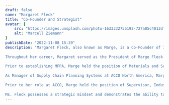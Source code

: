 ```yaml
---
draft: false
name: "Margaret Fleck"
title: "Co-Founder and Strategist"
avatar: {
    src: "https://images.unsplash.com/photo-1633332755192-727a05c4013d?&fit=crop&w=280",
    alt: "Marcell Ziemann"
}
publishDate: "2022-11-08 15:39"
description: "Margaret Fleck, also known as Marge, is a Co-Founder of Infinite Limit, LLC, where she serves as Strategist and oversees Finances and Business Administration. Her primary responsibility is to guide the company’s strategic direction while ensuring its fiscal responsibilities are met and its administrative processes are sound. Additionally, Marge plays a pivotal role in reviewing new client requirements and overseeing the timely and accurate completion of ongoing client projects.
 
Throughout her career, Margaret served as the President of Marge Fleck Professional Advisors (MFPA), providing consulting services in Electronic and Consumer Product Manufacturing and the Public Transportation industries. In addition to providing Contract Administration and back-office services, Marge’s experience includes Business Process/System Assessments and System Implementations (Peoplesoft) for over a dozen Public Transportation Agencies.
 
Prior to establishing MFPA, Marge held the position of Materials and Supply Chain Manager at Avon Products, where she successfully implemented the company’s Supply Chain Planning System – Manugistics.
 
As Manager of Supply Chain Planning Systems at ACCO North America, Marge oversaw the implementation of an enterprise-wide Supply Chain Planning System across 13 locations in North America. This initiative resulted in an annual cost savings of $12 million. As Manager, Industrial Engineering at ACCO USA, Swingline, Marge spearheaded initiatives to implement cellular manufacturing and automation projects, resulting in cost savings exceeding $8 million.
 
Prior to her role at ACCO, Marge held the position of Supervisor, Industrial Engineering/Systems at Loral Electronics Systems. During her tenure at Loral, Marge oversaw the corporate work measurement program and developed bid proposals for Department of Defense contracts.
 
Ms. Fleck possesses a strategic mindset and demonstrates the ability to effectively motivate and lead cross-functional teams to implement innovative solutions to key business opportunities."
---
```

